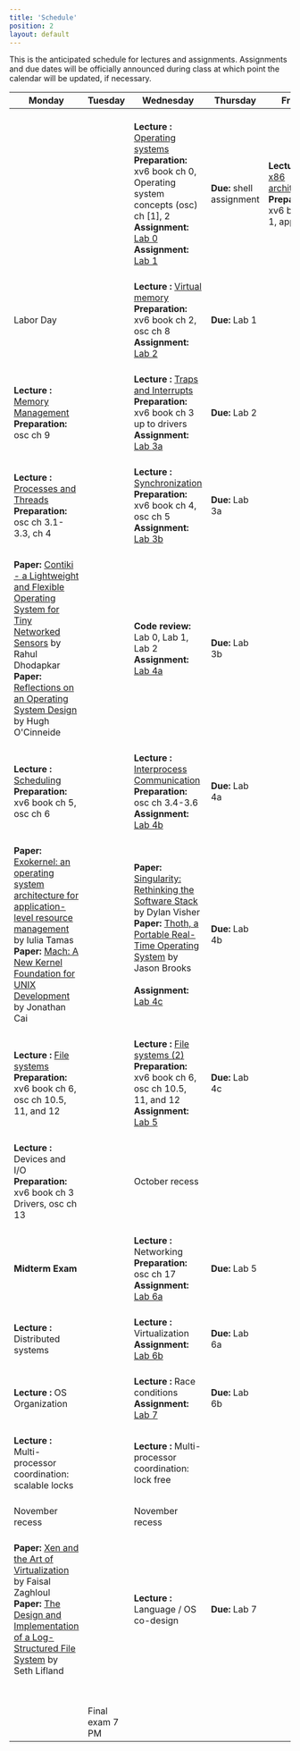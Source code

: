 ```yaml
---
title: 'Schedule'
position: 2
layout: default
---
```


This is the anticipated schedule for lectures and assignments.
Assignments and due dates will be officially announced during class
at which point the calendar will be updated, if necessary.

<!--
Template:
    <span class="text-primary">
      <b>Lecture: </b>
    </span>
    <span class="text-success">
      <b>Prepration: </b>
    </span>
    <span class="text-info">
      <b>Assignment: </b>
    </span>
    <span class="text-warning">
      <b>Special Day</b>
    </span>
    <span class ="text-danger">
      <b>Due: </b>
    </span>
-->

<script type="text/javascript">
  var x = 1;
  function lectnum() {
    document.write(x++);
  }

  var cd = new Date("August 25, 2014 12:00:00");
  var day_in_ms = 24 * 60 * 60 * 1000;
  var months = ["Jan", "Feb", "Mar", "Apr", "May", "June", "July", "Aug", "Sept", "Oct", "Nov", "Dec"];

  function getDate() {
    d = cd;
    cd = new Date(cd.getTime() + day_in_ms);
    while(cd.getDay() == 0 || cd.getDay() == 6)
      cd = new Date(cd.getTime() + day_in_ms);
    document.write(d.getDate() + " " + months[d.getMonth()]);
  }
</script>

<table class="table">
 <thead>
  <tr>
   <th>Monday</th>
   <th>Tuesday</th>
   <th>Wednesday</th>
   <th>Thursday</th>
   <th>Friday</th>
  </tr>
 </thead>
 <tbody>
  <tr>
   <td>
    <span class="text-muted"><script type="text/javascript">getDate()</script></span><br />
   </td>
   <td>
    <span class="text-muted"><script type="text/javascript">getDate()</script></span><br />
   </td>
   <td>
    <span class="text-muted"><script type="text/javascript">getDate()</script></span><br />
    <span class="text-primary">
      <b>Lecture <script type="text/javascript">lectnum()</script>: </b>
      <a href="{{ urls.production_url }}/lectures/lec1.html">Operating systems</a>
    </span><br />
    <span class="text-success">
     <b>Preparation: </b> xv6 book ch 0, <br />
        Operating system concepts (osc) ch [1], 2
    </span><br />
    <span class="text-info">
     <b>Assignment: </b><a href="{{ urls.production_url }}/lab/lab0">Lab 0</a><br />
     <b>Assignment: </b><a href="{{ urls.production_url }}/lab/lab1">Lab 1</a>
    </span><br />
   </td>
   <td>
    <span class="text-muted"><script type="text/javascript">getDate()</script></span><br />
    <span class="text-danger">
      <b>Due: </b>shell assignment
    </span><br />
   </td>
   <td>
    <span class="text-muted"><script type="text/javascript">getDate()</script></span><br />
    <span class="text-primary">
      <b>Lecture <script type="text/javascript">lectnum()</script>:</b>
      <a href="{{ urls.production_url }}/lectures/lec2.html">x86 architecture</a>
    </span><br />
    <span class="text-success">
      <b>Preparation: </b> xv6 book ch 1, app. B
    </span><br />
   </td>
  </tr>
  <tr>
   <td>
    <span class="text-muted"><script type="text/javascript">getDate()</script></span><br />
    <span class="text-warning">Labor Day</span>
   </td>
   <td>
    <span class="text-muted"><script type="text/javascript">getDate()</script></span><br />
   </td>
   <td>
    <span class="text-muted"><script type="text/javascript">getDate()</script></span><br />
    <span class="text-primary">
      <b>Lecture <script type="text/javascript">lectnum()</script>: </b>
      <a href="{{ urls.production_url }}/lectures/lec3.html">Virtual memory</a>
    </span><br />
    <span class="text-success">
      <b>Preparation: </b> xv6 book ch 2, osc ch 8
    </span><br />
    <span class="text-info">
      <b>Assignment: </b><a href="{{ urls.production_url }}/lab/lab2">Lab 2</a>
    </span><br />
   </td>
   <td>
    <span class="text-muted"><script type="text/javascript">getDate()</script></span><br />
    <span class ="text-danger">
      <b>Due: </b> Lab 1
    </span><br />
   </td>
   <td>
    <span class="text-muted"><script type="text/javascript">getDate()</script></span><br />
   </td>
  </tr>
  <tr>
   <td>
    <span class="text-muted"><script type="text/javascript">getDate()</script></span><br />
    <span class="text-primary">
      <b>Lecture <script type="text/javascript">lectnum()</script>: </b>
      <a href="{{ urls.production_url }}/lectures/lec4.html">Memory Management</a>
    </span><br />
    <span class="text-success">
      <b>Preparation: </b> osc ch 9
    </span><br />
   </td>
   <td>
    <span class="text-muted"><script type="text/javascript">getDate()</script></span><br />
   </td>
   <td>
    <span class="text-muted"><script type="text/javascript">getDate()</script></span><br />
    <span class="text-primary">
      <b>Lecture <script type="text/javascript">lectnum()</script>: </b>
      <a href="{{ urls.production_url }}/lectures/lec5.html">Traps and Interrupts</a>
    </span><br />
    <span class="text-success">
      <b>Preparation: </b> xv6 book ch 3 up to drivers
    </span><br />
    <span class="text-info">
      <b>Assignment: </b><a href="{{ urls.production_url }}/lab/lab3">Lab 3a</a>
    </span><br />
   </td>
   <td>
    <span class="text-muted"><script type="text/javascript">getDate()</script></span><br />
    <span class="text-danger">
      <b>Due: </b>Lab 2
    </span><br />
   </td>
   <td>
    <span class="text-muted"><script type="text/javascript">getDate()</script></span><br />
   </td>
  </tr>
  <tr>
   <td>
    <span class="text-muted"><script type="text/javascript">getDate()</script></span><br />
    <span class="text-primary">
      <b>Lecture <script type="text/javascript">lectnum()</script>: </b>
      <a href="{{ urls.production_url }}/lectures/lec6.html">Processes and Threads</a>
    </span><br />
    <span class="text-success">
      <b>Preparation: </b>osc ch 3.1-3.3, ch 4
    </span><br />
   </td>
   <td>
    <span class="text-muted"><script type="text/javascript">getDate()</script></span><br />
   </td>
   <td>
    <span class="text-muted"><script type="text/javascript">getDate()</script></span><br />
    <span class="text-primary">
      <b>Lecture <script type="text/javascript">lectnum()</script>: </b>
      <a href="{{ urls.production_url }}/lectures/lec7.html">Synchronization</a>
    </span><br />
    <span class="text-success">
      <b>Preparation: </b>xv6 book ch 4, osc ch 5
    </span><br />
    <span class="text-info">
      <b>Assignment: </b><a href="{{ urls.production_url }}/lab/lab3">Lab 3b</a>
    </span><br />
   </td>
   <td>
    <span class="text-muted"><script type="text/javascript">getDate()</script></span><br />
    <span class ="text-danger">
      <b>Due: </b> Lab 3a
    </span><br />
   </td>
   <td>
    <span class="text-muted"><script type="text/javascript">getDate()</script></span><br />
   </td>
  </tr>
  <tr>
   <td>
    <span class="text-muted"><script type="text/javascript">getDate()</script></span><br />
    <span class="text-primary">
<b>Paper:</b> <a href="{{ urls.production_url }}/readings/papers/dunkels04contiki.pdf">
Contiki - a Lightweight and Flexible Operating System for Tiny Networked Sensors</a>
by Rahul Dhodapkar <br />
<b>Paper:</b> <a href="{{ urls.production_url }}/readings/papers/lampson76design">
Reflections on an Operating System Design</a>
by Hugh O'Cinneide <br />
    </span>
   </td>
   <td>
    <span class="text-muted"><script type="text/javascript">getDate()</script></span><br />
   </td>
   <td>
    <span class="text-muted"><script type="text/javascript">getDate()</script></span><br />
    <span class="text-primary">
      <b>Code review:</b> Lab 0, Lab 1, Lab 2</b>
    </span><br />
    <span class="text-info">
      <b>Assignment: </b> <a href="{{ urls.production_url }}/lab/lab4">Lab 4a</a>
    </span><br />
   </td>
   <td>
    <span class="text-muted"><script type="text/javascript">getDate()</script></span><br />
    <span class ="text-danger">
      <b>Due: </b> Lab 3b
    </span><br />
   </td>
   <td>
    <span class="text-muted"><script type="text/javascript">getDate()</script></span><br />
   </td>
  </tr>
  <tr>
   <td>
    <span class="text-muted"><script type="text/javascript">getDate()</script></span><br />
    <span class="text-primary">
      <b>Lecture <script type="text/javascript">lectnum()</script>: </b>
      <a href="{{ urls.production_url }}/lectures/lec8.html">Scheduling</a>
    </span><br />
    <span class="text-success">
      <b>Preparation: </b>xv6 book ch 5, osc ch 6
    </span><br />
   </td>
   <td>
    <span class="text-muted"><script type="text/javascript">getDate()</script></span><br />
   </td>
   <td>
    <span class="text-muted"><script type="text/javascript">getDate()</script></span><br />
    <span class="text-primary">
      <b>Lecture <script type="text/javascript">lectnum()</script>: </b>
      <a href="{{ urls.production_url }}/lectures/lec9.html">Interprocess Communication</a>
    </span><br />
    <span class="text-success">
      <b>Preparation: </b>osc ch 3.4-3.6
    </span><br />
    <span class="text-info">
      <b>Assignment: </b> <a href="{{ urls.production_url }}/lab/lab4">Lab 4b</a>
    </span><br />
   </td>
   <td>
    <span class="text-muted"><script type="text/javascript">getDate()</script></span><br />
    <span class ="text-danger">
      <b>Due: </b> Lab 4a
    </span><br />
   </td>
   <td>
    <span class="text-muted"><script type="text/javascript">getDate()</script></span><br />
   </td>
  </tr>
  <tr>
   <td>
    <span class="text-muted"><script type="text/javascript">getDate()</script></span><br />
    <span class="text-primary">
<b>Paper:</b> <a href="{{ urls.production_url }}/readings/papers/engler95exokernel.pdf">
Exokernel: an operating system architecture for application-level resource management</a>
by Iulia Tamas <br />
<b>Paper:</b> <a href="{{ urls.production_url }}/readings/papers/accetta86microkernel.pdf">
Mach: A New Kernel Foundation for UNIX Development</a>
by Jonathan Cai <br />
    </span>
   </td>
   <td>
    <span class="text-muted"><script type="text/javascript">getDate()</script></span><br />
   </td>
   <td>
    <span class="text-muted"><script type="text/javascript">getDate()</script></span><br />
    <span class="text-primary">
<b>Paper:</b> <a href="{{ urls.production_url }}/readings/papers/hunt07singularity.pdf">
Singularity: Rethinking the Software Stack</a>
by Dylan Visher <br />
<b>Paper:</b> <a href="{{ urls.production_url }}/readings/papers/cheriton79thoth.pdf">
Thoth, a Portable Real-Time Operating System</a>
by Jason Brooks <br />
    </span><br />
    <span class="text-info">
      <b>Assignment: </b> <a href="{{ urls.production_url }}/lab/lab4">Lab 4c</a>
    </span><br />
   </td>
   <td>
    <span class="text-muted"><script type="text/javascript">getDate()</script></span><br />
    <span class ="text-danger">
      <b>Due: </b> Lab 4b
    </span><br />
   </td>
   <td>
    <span class="text-muted"><script type="text/javascript">getDate()</script></span><br />
   </td>
  </tr>
  <tr>
   <td>
    <span class="text-muted"><script type="text/javascript">getDate()</script></span><br />
    <span class="text-primary">
      <b>Lecture <script type="text/javascript">lectnum()</script>: </b>
      <a href="{{ urls.production_url }}/lectures/lec10.html">File systems</a>
    </span><br />
    <span class="text-success">
      <b>Preparation: </b>xv6 book ch 6, osc ch 10.5, 11, and 12
    </span><br />
   </td>
   <td>
    <span class="text-muted"><script type="text/javascript">getDate()</script></span><br />
   </td>
   <td>
    <span class="text-muted"><script type="text/javascript">getDate()</script></span><br />
    <span class="text-primary">
      <b>Lecture <script type="text/javascript">lectnum()</script>: </b>
      <a href="{{ urls.production_url }}/lectures/lec11.html">File systems (2)</a>
    </span><br />
    <span class="text-success">
      <b>Preparation: </b>xv6 book ch 6, osc ch 10.5, 11, and 12
    </span><br />
    <span class="text-info">
      <b>Assignment: </b> <a href="{{ urls.production_url }}/lab/lab5">Lab 5</a>
    </span><br />
   </td>
   <td>
    <span class="text-muted"><script type="text/javascript">getDate()</script></span><br />
    <span class ="text-danger">
      <b>Due: </b> Lab 4c
    </span><br />
   </td>
   <td>
    <span class="text-muted"><script type="text/javascript">getDate()</script></span><br />
   </td>
  </tr>
  <tr>
   <td>
    <span class="text-muted"><script type="text/javascript">getDate()</script></span><br />
    <span class="text-primary">
      <b>Lecture <script type="text/javascript">lectnum()</script>: </b> Devices and I/O
    </span><br />
    <span class="text-success">
      <b>Preparation: </b>xv6 book ch 3 Drivers, osc ch 13
    </span><br />
   </td>
   <td>
    <span class="text-muted"><script type="text/javascript">getDate()</script></span><br />
   </td>
   <td>
    <span class="text-muted"><script type="text/javascript">getDate()</script></span><br />
    <span class="text-warning">October recess</span>
   </td>
   <td>
    <span class="text-muted"><script type="text/javascript">getDate()</script></span><br />
   </td>
   <td>
    <span class="text-muted"><script type="text/javascript">getDate()</script></span><br />
   </td>
  </tr>
  <tr>
   <td>
    <span class="text-muted"><script type="text/javascript">getDate()</script></span><br />
    <span class ="text-danger">
      <b>Midterm Exam</b>
    </span><br />
   </td>
   <td>
    <span class="text-muted"><script type="text/javascript">getDate()</script></span><br />
   </td>
   <td>
    <span class="text-muted"><script type="text/javascript">getDate()</script></span><br />
    <span class="text-primary">
      <b>Lecture <script type="text/javascript">lectnum()</script>: </b> Networking
    </span><br />
    <span class="text-success">
      <b>Preparation: </b> osc ch 17
    </span><br />
    <span class="text-info">
      <b>Assignment: </b> <a href="{{ urls.production_url }}/lab/lab6">Lab 6a</a>
    </span><br />
   </td>
   <td>
    <span class="text-muted"><script type="text/javascript">getDate()</script></span><br />
    <span class ="text-danger">
      <b>Due: </b> Lab 5
    </span><br />
   </td>
   <td>
    <span class="text-muted"><script type="text/javascript">getDate()</script></span><br />
   </td>
  </tr>
   <tr>
   <td>
    <span class="text-muted"><script type="text/javascript">getDate()</script></span><br />
    <span class="text-primary">
      <b>Lecture <script type="text/javascript">lectnum()</script>: </b> Distributed systems
    </span><br />
   </td>
   <td>
    <span class="text-muted"><script type="text/javascript">getDate()</script></span><br />
   </td>
   <td>
    <span class="text-muted"><script type="text/javascript">getDate()</script></span><br />
    <span class="text-primary">
      <b>Lecture <script type="text/javascript">lectnum()</script>: </b> Virtualization
    </span><br />
    <span class="text-info">
      <b>Assignment: </b> <a href="{{ urls.production_url }}/lab/lab6">Lab 6b</a>
    </span><br />
   </td>
   <td>
    <span class="text-muted"><script type="text/javascript">getDate()</script></span><br />
    <span class ="text-danger">
      <b>Due: </b> Lab 6a
    </span><br />
   </td>
   <td>
    <span class="text-muted"><script type="text/javascript">getDate()</script></span><br />
   </td>
   </tr>
   <tr>
   <td>
    <span class="text-muted"><script type="text/javascript">getDate()</script></span><br />
    <span class="text-primary">
      <b>Lecture <script type="text/javascript">lectnum()</script>: </b>OS Organization
    </span><br />
   </td>
   <td>
    <span class="text-muted"><script type="text/javascript">getDate()</script></span><br />
   </td>
   <td>
    <span class="text-muted"><script type="text/javascript">getDate()</script></span><br />
    <span class="text-primary">
      <b>Lecture <script type="text/javascript">lectnum()</script>: </b> Race conditions
    </span><br />
    <span class="text-info">
      <b>Assignment: </b> <a href="{{ urls.production_url }}/lab/lab7">Lab 7</a>
    </span><br />
   </td>
   <td>
    <span class="text-muted"><script type="text/javascript">getDate()</script></span><br />
    <span class ="text-danger">
      <b>Due: </b> Lab 6b
    </span><br />
   </td>
   <td>
    <span class="text-muted"><script type="text/javascript">getDate()</script></span><br />
   </td>
  </tr>
  <tr>
   <td>
    <span class="text-muted"><script type="text/javascript">getDate()</script></span><br />
    <span class="text-primary">
      <b>Lecture <script type="text/javascript">lectnum()</script>: </b>
        Multi-processor coordination: scalable locks
    </span><br />
   </td>
   <td>
    <span class="text-muted"><script type="text/javascript">getDate()</script></span><br />
   </td>
   <td>
    <span class="text-muted"><script type="text/javascript">getDate()</script></span><br />
    <span class="text-primary">
      <b>Lecture <script type="text/javascript">lectnum()</script>: </b>
        Multi-processor coordination: lock free
    </span><br />
   </td>
   <td>
    <span class="text-muted"><script type="text/javascript">getDate()</script></span><br />
   </td>
   <td>
    <span class="text-muted"><script type="text/javascript">getDate()</script></span><br />
   </td>
  </tr>
  <tr>
   <td>
    <span class="text-muted"><script type="text/javascript">getDate()</script></span><br />
    <span class="text-warning">November recess</span>
   </td>
   <td>
    <span class="text-muted"><script type="text/javascript">getDate()</script></span><br />
   </td>
   <td>
    <span class="text-muted"><script type="text/javascript">getDate()</script></span><br />
    <span class="text-warning">November recess</span>
   </td>
   <td>
    <span class="text-muted"><script type="text/javascript">getDate()</script></span><br />
   </td>
   <td>
    <span class="text-muted"><script type="text/javascript">getDate()</script></span><br />
   </td>
  </tr>
  <tr>
   <td>
    <span class="text-muted"><script type="text/javascript">getDate()</script></span><br />
    <span class="text-primary">
<b>Paper:</b> <a href="{{ urls.production_url }}/readings/papers/barham03xen.pdf">
Xen and the Art of Virtualization</a>
by Faisal Zaghloul <br />
<b>Paper:</b> <a href="{{ urls.production_url }}/readings/papers/rosenblum92lfs.pdf">
The Design and Implementation of a Log-Structured File System</a>
by Seth Lifland <br />
    </span>
   </td>
   <td>
    <span class="text-muted"><script type="text/javascript">getDate()</script></span><br />
   </td>
   <td>
    <span class="text-muted"><script type="text/javascript">getDate()</script></span><br />
    <span class="text-primary">
      <b>Lecture <script type="text/javascript">lectnum()</script>: </b> Language / OS co-design
    </span><br />
   </td>
   <td>
    <span class="text-muted"><script type="text/javascript">getDate()</script></span><br />
    <span class="text-danger">
      <b>Due: </b> Lab 7
    </span><br />
   </td>
   <td>
    <span class="text-muted"><script type="text/javascript">getDate()</script></span><br />
   </td>
  </tr>
  <tr>
   <td>
    <span class="text-muted"><script type="text/javascript">getDate()</script></span><br />
   </td>
   <td>
    <span class="text-muted"><script type="text/javascript">getDate()</script></span><br />
   </td>
   <td>
    <span class="text-muted"><script type="text/javascript">getDate()</script></span><br />
   </td>
   <td>
    <span class="text-muted"><script type="text/javascript">getDate()</script></span><br />
   </td>
   <td>
    <span class="text-muted"><script type="text/javascript">getDate()</script></span><br />
   </td>
  </tr>
  <tr>
   <td>
    <span class="text-muted"><script type="text/javascript">getDate()</script></span><br />
   </td>
   <td>
    <span class="text-muted"><script type="text/javascript">getDate()</script></span><br />
    <span class="text-warning">Final exam 7 PM</span>
   </td>
   <td>
    <span class="text-muted"><script type="text/javascript">getDate()</script></span><br />
   </td>
   <td>
    <span class="text-muted"><script type="text/javascript">getDate()</script></span><br />
   </td>
   <td>
    <span class="text-muted"><script type="text/javascript">getDate()</script></span><br />
   </td>
  </tr>
 </tbody>
</table>
